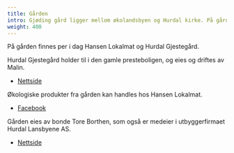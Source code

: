 ```yaml
---
title: Gården
intro: Gjøding gård ligger mellom økolandsbyen og Hurdal kirke. På gården finnes økologisk landbruk og overnattings- og kurslokaler.
weight: 400
---
```


På gården finnes per i dag Hansen Lokalmat og Hurdal Gjestegård.

Hurdal Gjestegård holder til i den gamle presteboligen, og eies og driftes av Malin.

- [Nettside](https://www.hurdalgjestegard.no/)

Økologiske produkter fra gården kan handles hos Hansen Lokalmat.

- [Facebook](https://www.facebook.com/hansen.lokalmat/)

Gården eies av bonde Tore Borthen, som også er medeier i utbyggerfirmaet Hurdal Lansbyene AS.

- [Nettside](https://hurdallandsbyene.no/)
